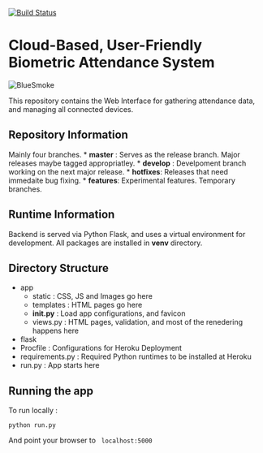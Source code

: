 [![Build Status](https://travis-ci.com/nuwanwre/BlueSmoke.svg?token=1z3xh4vnpfYyonxSVqfV&branch=master)](https://travis-ci.com/nuwanwre/BlueSmoke)

#  Cloud-Based, User-Friendly Biometric Attendance System

![BlueSmoke](/app/static/img/favicon.ico?raw=true "Optional Title")

This repository contains the Web Interface for gathering attendance data, and managing all connected devices. 

## Repository Information

Mainly four branches.
	* __master__  : Serves as the release branch. Major releases maybe tagged appropriatley.
	* __develop__ : Develpoment branch working on the next major release.
	* __hotfixes__: Releases that need immedaite bug fixing.
	* __features__: Experimental features. Temporary branches.

## Runtime Information

Backend is served via Python Flask, and uses a virtual environment for development. All packages are installed in __venv__ directory.

## Directory Structure

* app 
	* static : CSS, JS and Images go here
	* templates : HTML pages go here
	* __init.py__ : Load app configurations, and favicon
	* views.py : HTML pages, validation, and most of the renedering happens here
* flask 
* Procfile : Configurations for Heroku 	Deployment
* requirements.py : Required Python runtimes to be installed at Heroku 
* run.py : App starts here

## Running the app

To run locally :

```
python run.py
```

And point your browser to ``` localhost:5000```



